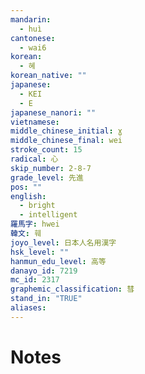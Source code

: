 ```yaml
---
mandarin:
  - huì
cantonese:
  - wai6
korean:
  - 혜
korean_native: ""
japanese:
  - KEI
  - E
japanese_nanori: ""
vietnamese:
middle_chinese_initial: ɣ
middle_chinese_final: wei
stroke_count: 15
radical: 心
skip_number: 2-8-7
grade_level: 先進
pos: ""
english:
  - bright
  - intelligent
羅馬字: hwei
韓文: 훼
joyo_level: 日本人名用漢字
hsk_level: ""
hanmun_edu_level: 高等
danayo_id: 7219
mc_id: 2317
graphemic_classification: 彗
stand_in: "TRUE"
aliases:
---
```


# Notes
